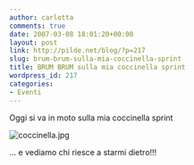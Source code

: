```yaml
---
author: carlotta
comments: true
date: 2007-03-08 18:01:20+00:00
layout: post
link: http://pilde.net/blog/?p=217
slug: brum-brum-sulla-mia-coccinella-sprint
title: BRUM BRUM sulla mia coccinella sprint
wordpress_id: 217
categories:
- Eventi
---
```


Oggi si va in moto sulla mia coccinella sprint

![coccinella.jpg]({{baseurl}}/uploads/2007/03/coccinella.jpg)




... e vediamo chi riesce a starmi dietro!!!
